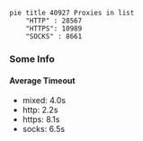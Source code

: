 
```mermaid
pie title 40927 Proxies in list
    "HTTP" : 28567
    "HTTPS": 10989
    "SOCKS" : 8661
```

### Some Info
#### Average Timeout

- mixed: 4.0s
- http: 2.2s
- https: 8.1s
- socks: 6.5s